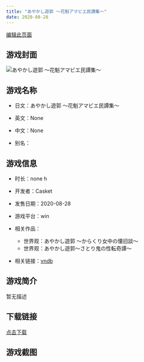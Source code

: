 ```yaml
---
title: "あやかし遊郭 ～花魁アマビエ民譚集～"
date: 2020-08-28
---
```

[编辑此页面](https://github.com/ACG-3/ADV3-source/blob/main/source/_posts/%E3%81%82%E3%82%84%E3%81%8B%E3%81%97%E9%81%8A%E9%83%AD%20%EF%BD%9E%E8%8A%B1%E9%AD%81%E3%82%A2%E3%83%9E%E3%83%93%E3%82%A8%E6%B0%91%E8%AD%9A%E9%9B%86%EF%BD%9E.md)

## 游戏封面

![あやかし遊郭 ～花魁アマビエ民譚集～](https%3A//pan.timero.xyz/onedrive/img_lib_001/%E3%81%82%E3%82%84%E3%81%8B%E3%81%97%E9%81%8A%E9%83%AD%20%EF%BD%9E%E8%8A%B1%E9%AD%81%E3%82%A2%E3%83%9E%E3%83%93%E3%82%A8%E6%B0%91%E8%AD%9A%E9%9B%86%EF%BD%9E_cover.avif)


## 游戏名称

- 日文：あやかし遊郭 ～花魁アマビエ民譚集～
- 英文：None
- 中文：None

- 别名：


## 游戏信息

- 时长：none h
- 开发者：Casket
- 发售日期：2020-08-28
- 游戏平台：win
- 相关作品：
   - 世界观：あやかし遊郭 ～からくり女中の懐旧談～
   - 世界观：あやかし遊郭～さとり鬼の性転奇譚～

- 相关链接：[vndb](https://vndb.org/v28664)


## 游戏简介

暂无描述


## 下载链接

[点击下载](https://pan.timero.xyz/onedrive/adv_lib_001/%E3%81%82%E3%82%84%E3%81%8B%E3%81%97%E9%81%8A%E9%83%AD%20%EF%BD%9E%E8%8A%B1%E9%AD%81%E3%82%A2%E3%83%9E%E3%83%93%E3%82%A8%E6%B0%91%E8%AD%9A%E9%9B%86%EF%BD%9E)


## 游戏截图


